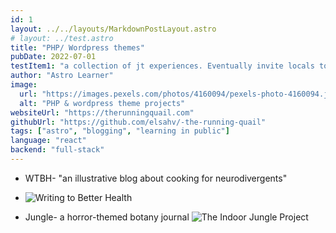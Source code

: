 ```yaml
---
id: 1
layout: ../../layouts/MarkdownPostLayout.astro
# layout: ../test.astro
title: "PHP/ Wordpress themes"
pubDate: 2022-07-01
testItem1: "a collection of jt experiences. Eventually invite locals to participate"
author: "Astro Learner"
image:
  url: "https://images.pexels.com/photos/4160094/pexels-photo-4160094.jpeg"
  alt: "PHP & wordpress theme projects"
websiteUrl: "https://therunningquail.com"
githubUrl: "https://github.com/elsahv/-the-running-quail"
tags: ["astro", "blogging", "learning in public"]
language: "react"
backend: "full-stack"
---
```


- WTBH- "an illustrative blog about cooking for neurodivergents"
- <img src="https://dl.dropboxusercontent.com/scl/fi/jtfnbqyqk5ly03x5kspuz/wtbh-3-26-24.png?rlkey=0igc90thtm07w1i9cardfeu3h&st=vr843y6n&dl=0" alt="Writing to Better Health" class="border border-black mb-5"/>

- Jungle- a horror-themed botany journal
  <img src="https://dl.dropboxusercontent.com/scl/fi/zv3elxicfwfnvcgcukyse/X692YR9w.jpeg?rlkey=q9eoc6xwzuls89ghj1rtnxgao&st=qs2wwr3w&dl=0" alt="The Indoor Jungle Project" class="border border-black mb-5"/>
